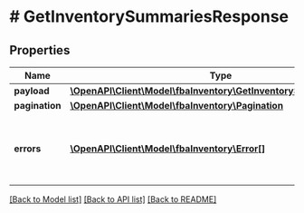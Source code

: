 # # GetInventorySummariesResponse

## Properties

Name | Type | Description | Notes
------------ | ------------- | ------------- | -------------
**payload** | [**\OpenAPI\Client\Model\fbaInventory\GetInventorySummariesResult**](GetInventorySummariesResult.md) |  | [optional]
**pagination** | [**\OpenAPI\Client\Model\fbaInventory\Pagination**](Pagination.md) |  | [optional]
**errors** | [**\OpenAPI\Client\Model\fbaInventory\Error[]**](Error.md) | A list of error responses returned when a request is unsuccessful. | [optional]

[[Back to Model list]](../../README.md#models) [[Back to API list]](../../README.md#endpoints) [[Back to README]](../../README.md)
